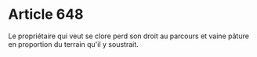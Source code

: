 # Article 648

Le propriétaire qui veut se clore perd son droit au parcours et vaine pâture en proportion du terrain qu'il y soustrait.